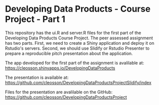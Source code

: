 # Developing Data Products - Course Project - Part 1

This repository has the ui.R and server.R files for the first part of the Developing Data Products Course Project. The peer assessed assignment has two parts. First, we need to create a Shiny application and deploy it on Rstudio's servers. Second, we should use Slidify or Rstudio Presenter to prepare a reproducible pitch presentation about the application.

The app developed for the first part of the assignment is avalilable at: https://cleosson.shinyapps.io/DevelopingDataProducts

The presentation is available at: https://github.com/cleosson/DevelopingDataProductsProjectSlidify/index

Files for the presentation are avalilable on the GitHub: https://github.com/cleosson/DevelopingDataProductsProject